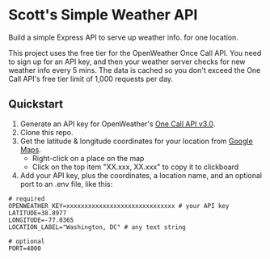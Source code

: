 # Scott's Simple Weather API

Build a simple Express API to serve up weather info. for one location.

This project uses the free tier for the OpenWeather Once Call API. You need to sign up for an API key, and then your weather server checks for new weather info every 5 mins. The data is cached so you don't exceed the One Call API's free tier limit of 1,000 requests per day.

## Quickstart

1. Generate an API key for OpenWeather's [One Call API v3.0](https://openweathermap.org/api).
2. Clone this repo.
3. Get the latitude & longitude coordinates for your location from [Google Maps](https://maps.google.com).
   - Right-click on a place on the map
   - Click on the top item "XX.xxx, XX.xxx" to copy it to clickboard
4. Add your API key, plus the coordinates, a location name, and an optional port to an .env file, like this:

```
# required
OPENWEATHER_KEY=xxxxxxxxxxxxxxxxxxxxxxxxxxxxxx # your API key
LATITUDE=38.8977
LONGITUDE=-77.0365
LOCATION_LABEL="Washington, DC" # any text string

# optional
PORT=4000
```

